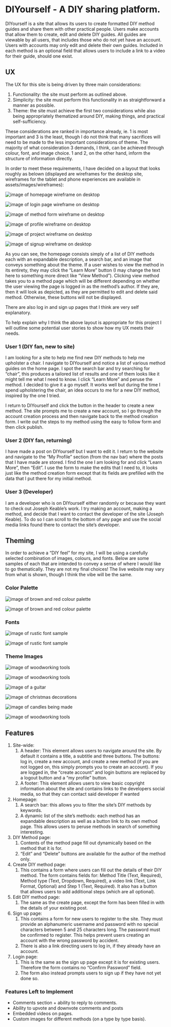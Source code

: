 # DIYourself - A DIY sharing platform.

DIYourself is a site that allows its users to create formatted DIY method guides and share them with other practical people. Users make accounts that allow them to create, edit and delete DIY guides. All guides are viewable by all users, that includes those who do not yet have an account. Users with accounts may only edit and delete their own guides. Included in each method is an optional field that allows users to include a link to a video for their guide, should one exist. 
 
## UX

The UX for this site is being driven by three main considerations:

1. Functionality: the site must perform as outlined above.
1. Simplicity: the site must perform this functionality in as straightforward a manner as possible.
1. Theme: the site must achieve the first two considerations while also being appropriately thematized around DIY, making things, and practical self-sufficiency.
 
These considerations are ranked in importance already, ie. 1 is most important and 3 is the least, though I do not think that many sacrifices will need to be made to the less important considerations of theme. The majority of what consideration 3 demands, I think, can be achieved through colour, font, and image choice. 1 and 2, on the other hand, inform the structure of information directly. 

In order to meet these requirements, I have decided on a layout that looks roughly as belown (displayed are wireframes for the desktop site, wireframes for the tablet and phone experiences are available in assets/images/wireframes):

![image of homepage wireframe on desktop](/assets/images/wireframes/homepage-desktop.png)

![image of login page wireframe on desktop](/assets/images/wireframes/login-desktop.png)

![image of method form wireframe on desktop](/assets/images/wireframes/method-form-desktop.png)

![image of profile wireframe on desktop](/assets/images/wireframes/profile-desktop.png)

![image of project wireframe on desktop](/assets/images/wireframes/project-desktop.png)

![image of signup wireframe on desktop](/assets/images/wireframes/signup-desktop.png)

As you can see, the homepage consists simply of a list of DIY methods each with an expandable description, a search bar,  and an image that conveys something about the theme. If a user wishes to view the method in its entirety, they may click the “Learn More” button (I may change the text here to something more direct like “View Method”). Clicking view method takes you to a method page which will be different depending on whether the user viewing the page is logged in as the method’s author. If they are, then it will look as depicted, as they are permitted to edit and delete said method. Otherwise, these buttons will not be displayed. 

There are also log in and sign up pages that I think are very self explanatory. 

To help explain why I think the above layout is appropriate for this project I will outline some potential user stories to show how my UX meets their needs.

### User 1 (DIY fan, new to site)

I am looking for a site to help me find new DIY methods to help me upholster a chair. I navigate to DIYourself and notice a list of various method guides on the home page. I spot the search bar and try searching for “chair”, this produces a tailored list of results and one of them looks like it might tell me what I need to know. I click “Learn More” and peruse the method. I decided to give it a go myself. It works well but during the time I spend upholstering the chair, an idea occurs to me for a new DIY method, inspired by the one I tried. 

I return to DIYourself and click the button in the header to create a new method. The site prompts me to create a new account, so I go through the account creation process and then navigate back to the method creation form. I write out the steps to my method using the easy to follow form and then click publish. 

### User 2 (DIY fan, returning)

I have made a post on DIYourself but I want to edit it. I return to the website and navigate to the “My Profile” section (from the nav bar) where the posts that I have made are stored. I find the one I am looking for and click “Learn More”, then “Edit”. I use the form to make the edits that I need to, it looks just like the method creation form except that its fields are prefilled with the data that I put there for my initial method.

### User 3 (Developer)

I am a developer who is on DIYourself either randomly or because they want to check out Joseph Keable’s work. I try making an account, making a method, and decide that I want to contact the developer of the site (Joseph Keable). To do so I can scroll to the bottom of any page and use the social media links found there to contact the site’s developer.

## Theming

In order to achieve a “DIY feel” for my site, I will be using a carefully selected combination of images, colours, and fonts. Below are some samples of each that are intended to convey a sense of where I would like to go thematically. They are not my final choices! The live website may vary from what is shown, though I think the vibe will be the same. 

### Color Palette

![image of brown and red colour palette](/assets/images/color/colour-pallete1.png)

![image of brown and red colour palette](/assets/images/color/colour-pallete2.png)

### Fonts

![image of rustic font sample](/assets/images/fonts/font1.png)

![image of rustic font sample](/assets/images/fonts/font2.png)

### Theme Images 

![image of woodworking tools](/assets/images/theming/woodwork-tools-min.jpg)

![image of woodworking tools](/assets/images/theming/woodwork-tools2-min.jpg)

![image of a guitar](/assets/images/theming/guitar-min.jpg)

![image of christmas decorations](/assets/images/theming/christmas-min.jpg)

![image of candles being made](/assets/images/theming/candles-min.jpg)

![image of woodworking tools](/assets/images/theming/woodwork-tools3-min.jpg)
 
<!--Use this section to provide insight into your UX process, focusing on who this website is for, what it is that they want to achieve and how your project is the best way to help them achieve these things.

In particular, as part of this section we recommend that you provide a list of User Stories, with the following general structure:
- As a user type, I want to perform an action, so that I can achieve a goal.

This section is also where you would share links to any wireframes, mockups, diagrams etc. that you created as part of the design process. These files should themselves either be included as a pdf file in the project itself (in an separate directory), or just hosted elsewhere online and can be in any format that is viewable inside the browser.-->

## Features

1. Site-wide:
    1. A header: This element allows users to navigate around the site. By default it contains a title, a subtitle and three buttons. The buttons: log in, create a new account, and create a new method (if you are not logged on, this simply prompts you to create an account). If you are logged in, the “create account” and login buttons are replaced by a logout button and a “my profile” button. 
    1. A footer: This element allows users to view basic copyright information about the site and contains links to the developers social media, so that they can contact said developer if wanted
1. Homepage:
    1. A search bar: this allows you to filter the site’s DIY methods by keywords.
    1. A dynamic list of the site’s methods: each method has an expandable description as well as a button link to its own method page. This allows users to peruse methods in search of something interesting. 
1. DIY Method page:
    1. Contents of the method page fill out dynamically based on the method that it is for.
    1. “Edit” and “Delete” buttons are available for the author of the method only. 
1. Create DIY method page:
    1. This contains a form where users can fill out the details of their DIY method. The form contains fields for: Method Title (Text, Required), Method type (Text, Dropdown, Required), a video link (Text, Link Format, Optional) and Step 1 (Text, Required). It also has a button that allows users to add additional steps (which are all optional). 
1. Edit DIY method page:
    1. The same as the create page, except the form has been filled in with the details of your existing post. 
1. Sign up page:
    1. This contains a form for new users to register to the site. They must provide an alphanumeric username and password with no special characters between 5 and 25 characters long. The password must be confirmed to register. This helps prevent users creating an account with the wrong password by accident. 
    1. There is also a link directing users to log in, if they already have an account. 
1. Login page:
    1. This is the same as the sign up page except it is for existing users. Therefore the form contains no “Confirm Password” field.
    1. The form also instead prompts users to sign up if they have not yet done so. 


<!--- In this section, you should go over the different parts of your project, and describe each in a sentence or so.
 
### Existing Features
- Feature 1 - allows users X to achieve Y, by having them fill out Z
- ...

For some/all of your features, you may choose to reference the specific project files that implement them, although this is entirely optional.

In addition, you may also use this section to discuss plans for additional features to be implemented in the future: --->

### Features Left to Implement
- Comments section + ability to reply to comments.
- Ability to upvote and downvote comments and posts
- Embedded videos on pages.
- Custom images for different methods (on a type by type basis).

<!---## Technologies Used

In this section, you should mention all of the languages, frameworks, libraries, and any other tools that you have used to construct this project. For each, provide its name, a link to its official site and a short sentence of why it was used.

- [JQuery](https://jquery.com)
    - The project uses **JQuery** to simplify DOM manipulation.


## Testing

In this section, you need to convince the assessor that you have conducted enough testing to legitimately believe that the site works well. Essentially, in this part you will want to go over all of your user stories from the UX section and ensure that they all work as intended, with the project providing an easy and straightforward way for the users to achieve their goals.

Whenever it is feasible, prefer to automate your tests, and if you've done so, provide a brief explanation of your approach, link to the test file(s) and explain how to run them.

For any scenarios that have not been automated, test the user stories manually and provide as much detail as is relevant. A particularly useful form for describing your testing process is via scenarios, such as:

1. Contact form:
    1. Go to the "Contact Us" page
    2. Try to submit the empty form and verify that an error message about the required fields appears
    3. Try to submit the form with an invalid email address and verify that a relevant error message appears
    4. Try to submit the form with all inputs valid and verify that a success message appears.

In addition, you should mention in this section how your project looks and works on different browsers and screen sizes.

You should also mention in this section any interesting bugs or problems you discovered during your testing, even if you haven't addressed them yet.

If this section grows too long, you may want to split it off into a separate file and link to it from here.

## Deployment

This section should describe the process you went through to deploy the project to a hosting platform (e.g. GitHub Pages or Heroku).

In particular, you should provide all details of the differences between the deployed version and the development version, if any, including:
- Different values for environment variables (Heroku Config Vars)?
- Different configuration files?
- Separate git branch?

In addition, if it is not obvious, you should also describe how to run your code locally.


## Credits

https://www.programiz.com/python-programming/datetime/current-datetime
https://www.programiz.com/python-programming/methods/list/reverse

### Content
- The text for section Y was copied from the [Wikipedia article Z](https://en.wikipedia.org/wiki/Z)

### Media
- The photos used in this site were obtained from ...

### Acknowledgements

- I received inspiration for this project from X--->

